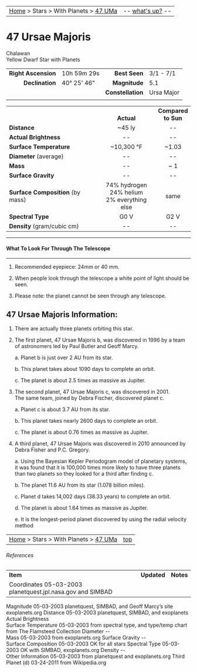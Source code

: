 <script>
	var objectName ="Chalawan"
	var objectDesc ="47 Ursae Majoris<br/>Yellow Dwarf Star with Planets"
	var objectImage=""
</script>

|    |    |
|:---|---:|
|[Home](/notes/#object-notes) > Stars > With Planets > [47 UMa](#47-ursae-majoris)| -- <a href="" onclick="window.open('/img/whats-up.html?name='+objectName+'&desc='+objectDesc+'&image='+objectImage, 'Whats-Up', 'fullscreen=1,toolbar=0,location=0,menubar=0,scrollbars=0,status=0,titlebar=0'); return false;">what's up?</a> -- |

# 47 Ursae Majoris
Chalawan<br/>
Yellow Dwarf Star with Planets


|   |   |   |   |
|--:|:--|--:|:--|
|**Right Ascension**|10h 59m 29s|**Best Seen**|3/1 - 7/1|
|**Declination**|40&deg; 25' 46"|**Magnitude**|5.1|
|   |   |**Constellation**|Ursa Major|
|   |   |   |   |


|   |   |   |
|---|:---:|:---:|
|   | <br/>**Actual**| **Compared<br/>to Sun** |
|**Distance** | ~45 ly | -- |
|**Actual Brightness**	 | -- | -- |
|**Surface Temperature** | ~10,300 &deg;F | ~1.03 |
|**Diameter** (average)  | -- | -- |
|**Mass**	             | -- | ~ 1 |
|**Surface Gravity**	 | -- | -- |
|**Surface Composition** (by mass) |74% hydrogen<br/>24% helium<br/>2% everything else| same |
|**Spectral Type**       | G0 V | G2 V | 
|**Density** (gram/cubic cm) | -- | -- | 

---
#### What To Look For Through The Telescope
---

1.  Recommended eyepiece: 24mm or 40 mm.

1.  When people look through the telescope a white point of light should be seen.

1.  Please note: the planet cannot be seen through any telescope.

## 47 Ursae Majoris Information:

1.  There are actually three planets orbiting this star.

1.  The first planet, 47 Ursae Majoris b, was discovered in 1996 by a team of astronomers led by Paul Butler and Geoff Marcy.

	a.  Planet b is just over 2 AU from its star.

	b.  This planet takes about 1090 days to complete an orbit.

	c.  The planet is about 2.5 times as massive as Jupiter. 

1.  The second planet, 47 Ursae Majoris c, was discovered in 2001.<br/>The same team, joined by Debra Fischer, discovered planet c.

	a.  Planet c is about 3.7 AU from its star.

	b.  This planet takes nearly 2600 days to complete an orbit.

	c.  The planet is about 0.76 times as massive as Jupiter.

1.  A third planet, 47 Ursae Majoris was discovered in 2010 announced by Debra Fisher and P.C. Gregory.  

	a.  Using the Bayesian Kepler Periodogram model of planetary systems, it was found that it is 100,000 times more likely to have three planets than two planets so they looked for a third after finding c. 

	b.  The planet 11.6 AU from its star (1.078 billion miles).

	c.  Planet d takes 14,002 days (38.33 years) to complete an orbit.

	d.  The planet is about 1.64 times as massive as Jupiter.  

	e.  It is the longest-period planet discovered by using the radial velocity method


|    |    |
|:---|---:|
|[Home](/notes/#object-notes) > Stars > With Planets > [47 UMa](#47-ursae-majoris)| [top](#47-ursae-majoris) |

###### References

|   |   |   |
|---|---|---|
|**Item**|**Updated**|**Notes**| 
|Coordinates	05-03-2003	planetquest.jpl.nasa.gov and SIMBAD
Magnitude	05-03-2003	planetquest, SIMBAD, and Geoff Marcy’s site exoplanets.org
Distance	05-03-2003	planetquest, SIMBAD, and exoplanets
Actual Brightness		
Surface Temperature	05-03-2003	from spectral type, and type/temp chart from The Flamsteed Collection
Diameter	--	
Mass	05-03-2003	from exoplanets.org
Surface Gravity	--	
Surface Composition	05-03-2003	OK for all stars
Spectral Type	05-03-2003	OK with SIMBAD, exoplanets.org
Density	--	
Other Information	05-03-2003	from planetquest and exoplanets.org
Third Planet (d)	03-24-2011	from Wikipedia.org

